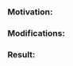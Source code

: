 <!--
**Note**: Please ensure that any PRs follow the Swift.org [governance process](https://www.swift.org/website-governance/). If the PR involves a blog post we have a [separate governance process](https://www.swift.org/website-governance/#blog-posts-governance) for this. You must submit your post to the Website Workgroup for approval first. Any posts that have not followed this process will automatically be rejected.

_[One line description of your change]_
-->

### Motivation:

<!-- _[Explain here the context, and why you're making that change. What is the problem you're trying to solve.]_ -->

### Modifications:

<!-- _[Describe the modifications you've done.]_ -->

### Result:

<!-- _[After your change, what will change.]_ -->

